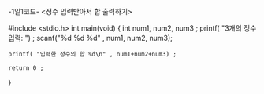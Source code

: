    -1일1코드-
   <정수 입력받아서 합 출력하기>

#include <stdio.h>
int main(void)
 {
    int num1, num2, num3 ;
    printf( "3개의 정수입력:  ") ;
    scanf("%d %d %d" , num1, num2, num3);

    printf( "입력한 정수의 합 %d\n" , num1+num2+num3) ;

    return 0 ;
 }